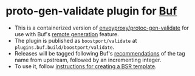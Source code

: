 # proto-gen-validate plugin for [Buf](https://buf.build/)

- This is a containerized version of [envoyproxy/protoc-gen-validate](https://github.com/envoyproxy/protoc-gen-validate)
for use with Buf's [remote generation](https://docs.buf.build/bsr/remote-generation/overview) feature.
- The plugin is published as `boostport/validate` at `plugins.buf.build/boostport/validate`.
- Releases will be tagged following Buf's [recommendations](https://docs.buf.build/bsr/remote-generation/plugin-example#3-build-the-dockerfile)
of the tag name from upstream, followed by an incrementing integer.
- To use it, follow [instructions for creating a BSR template](https://docs.buf.build/bsr/remote-generation/template-example).
